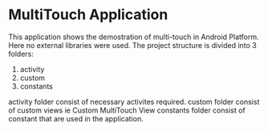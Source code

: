 # MultiTouch Application
This application shows the demostration of multi-touch in Android Platform.
Here no external libraries were used.
The project structure is divided into 3 folders:
  1. activity
  2. custom
  3. constants
  
activity folder consist of necessary activites required.
custom folder consist of custom views ie Custom MultiTouch View
constants folder consist of constant that are used in the application.
